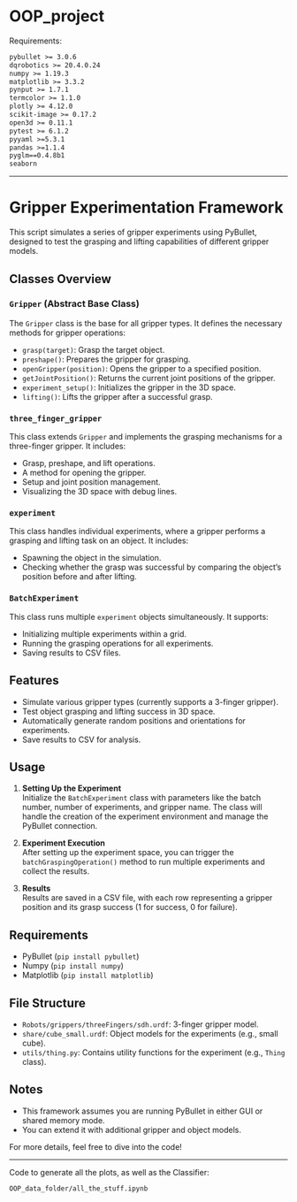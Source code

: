 # OOP_project
Requirements:
```txt
pybullet >= 3.0.6
dqrobotics >= 20.4.0.24
numpy >= 1.19.3
matplotlib >= 3.3.2
pynput >= 1.7.1
termcolor >= 1.1.0
plotly >= 4.12.0
scikit-image >= 0.17.2
open3d >= 0.11.1
pytest >= 6.1.2
pyyaml >=5.3.1
pandas >=1.1.4
pyglm==0.4.8b1
seaborn
```

---

# Gripper Experimentation Framework

This script simulates a series of gripper experiments using PyBullet, designed to test the grasping and lifting capabilities of different gripper models.

## Classes Overview

### `Gripper` (Abstract Base Class)
The `Gripper` class is the base for all gripper types. It defines the necessary methods for gripper operations:
- `grasp(target)`: Grasp the target object.
- `preshape()`: Prepares the gripper for grasping.
- `openGripper(position)`: Opens the gripper to a specified position.
- `getJointPosition()`: Returns the current joint positions of the gripper.
- `experiment_setup()`: Initializes the gripper in the 3D space.
- `lifting()`: Lifts the gripper after a successful grasp.

### `three_finger_gripper`
This class extends `Gripper` and implements the grasping mechanisms for a three-finger gripper. It includes:
- Grasp, preshape, and lift operations.
- A method for opening the gripper.
- Setup and joint position management.
- Visualizing the 3D space with debug lines.

### `experiment`
This class handles individual experiments, where a gripper performs a grasping and lifting task on an object. It includes:
- Spawning the object in the simulation.
- Checking whether the grasp was successful by comparing the object’s position before and after lifting.

### `BatchExperiment`
This class runs multiple `experiment` objects simultaneously. It supports:
- Initializing multiple experiments within a grid.
- Running the grasping operations for all experiments.
- Saving results to CSV files.

## Features
- Simulate various gripper types (currently supports a 3-finger gripper).
- Test object grasping and lifting success in 3D space.
- Automatically generate random positions and orientations for experiments.
- Save results to CSV for analysis.

## Usage

1. **Setting Up the Experiment**  
   Initialize the `BatchExperiment` class with parameters like the batch number, number of experiments, and gripper name. The class will handle the creation of the experiment environment and manage the PyBullet connection.

2. **Experiment Execution**  
   After setting up the experiment space, you can trigger the `batchGraspingOperation()` method to run multiple experiments and collect the results.

3. **Results**  
   Results are saved in a CSV file, with each row representing a gripper position and its grasp success (1 for success, 0 for failure).

## Requirements
- PyBullet (`pip install pybullet`)
- Numpy (`pip install numpy`)
- Matplotlib (`pip install matplotlib`)

## File Structure
- `Robots/grippers/threeFingers/sdh.urdf`: 3-finger gripper model.
- `share/cube_small.urdf`: Object models for the experiments (e.g., small cube).
- `utils/thing.py`: Contains utility functions for the experiment (e.g., `Thing` class).

## Notes
- This framework assumes you are running PyBullet in either GUI or shared memory mode.
- You can extend it with additional gripper and object models.
  
For more details, feel free to dive into the code!

--- 


Code to generate all the plots, as well as the Classifier:
```
OOP_data_folder/all_the_stuff.ipynb
```

